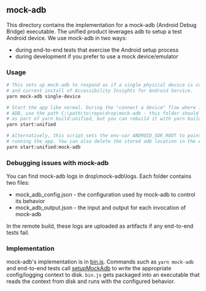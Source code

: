 <!--
Copyright (c) Microsoft Corporation. All rights reserved.
Licensed under the MIT License.
-->

## mock-adb

This directory contains the implementation for a mock-adb (Android Debug Bridge) executable. The unified product leverages adb to setup a test Android device. We use mock-adb in two ways:
* during end-to-end tests that exercise the Android setup process
* during development if you prefer to use a mock device/emulator

### Usage

```sh
# This sets up mock-adb to respond as if a single physical device is connected with a working
# and current install of Accessibility Insights for Android Service.
yarn mock-adb single-device

# Start the app like normal. During the "connect a device" flow where it asks you where to find
# ADB, use the path C:\path\to\repo\drop\mock-adb - this folder should have been produced already
# as part of yarn build:unified, but you can rebuild it with yarn build:mock-adb if necessary.
yarn start:unified

# Alternatively, this script sets the env-var ANDROID_SDK_ROOT to point at drop\mock-adb\ when
# running the app. You can also delete the stored adb location in the Application tab of devtools.
yarn start:unified:mock-adb
```

### Debugging issues with mock-adb

You can find mock-adb logs in drop\mock-adb\logs. Each folder contains two files:
* mock_adb_config.json - the configuration used by mock-adb to control its behavior
* mock_adb_output.json - the input and output for each invocation of mock-adb

In the remote build, these logs are uploaded as artifacts if any end-to-end tests fail.

### Implementation

mock-adb's implementation is in [bin.js](./app/bin.js). Commands such as `yarn mock-adb` and end-to-end tests call [setupMockAdb](https://github.com/microsoft/accessibility-insights-web/blob/master/src/tests/miscellaneous/mock-adb/setup-mock-adb.js#L28) to write the appropriate config/logging context to disk. `bin.js` gets packaged into an executable that reads the context from disk and runs with the configured behavior.
